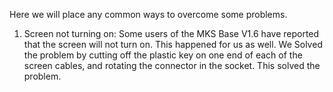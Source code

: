 Here we will place any common ways to overcome some problems.

1. Screen not turning on:
Some users of the MKS Base V1.6 have reported that the screen will not turn on. This happened for us as well. We Solved the problem by cutting off the plastic key on one end of each of the screen cables, and rotating the connector in the socket. This solved the problem. 
